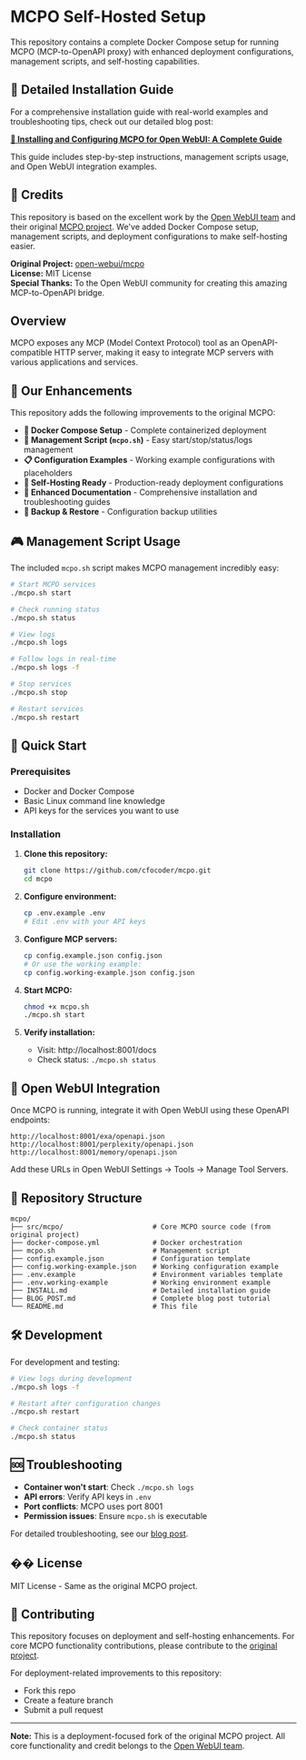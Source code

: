 # MCPO Self-Hosted Setup

This repository contains a complete Docker Compose setup for running MCPO (MCP-to-OpenAPI proxy) with enhanced deployment configurations, management scripts, and self-hosting capabilities.

## 📖 Detailed Installation Guide

For a comprehensive installation guide with real-world examples and troubleshooting tips, check out our detailed blog post:

**[🚀 Installing and Configuring MCPO for Open WebUI: A Complete Guide](https://cfocoder.com/%f0%9f%9a%80-installing-and-configuring-mcpo-for-open-webui-a-complete-guide/)**

This guide includes step-by-step instructions, management scripts usage, and Open WebUI integration examples.

## 🙏 Credits

This repository is based on the excellent work by the [Open WebUI team](https://github.com/open-webui) and their original [MCPO project](https://github.com/open-webui/mcpo). We've added Docker Compose setup, management scripts, and deployment configurations to make self-hosting easier.

**Original Project:** [open-webui/mcpo](https://github.com/open-webui/mcpo)  
**License:** MIT License  
**Special Thanks:** To the Open WebUI community for creating this amazing MCP-to-OpenAPI bridge.

## Overview

MCPO exposes any MCP (Model Context Protocol) tool as an OpenAPI-compatible HTTP server, making it easy to integrate MCP servers with various applications and services.

## 🚀 Our Enhancements

This repository adds the following improvements to the original MCPO:

- **🐳 Docker Compose Setup** - Complete containerized deployment
- **📝 Management Script (`mcpo.sh`)** - Easy start/stop/status/logs management
- **📋 Configuration Examples** - Working example configurations with placeholders
- **🔧 Self-Hosting Ready** - Production-ready deployment configurations
- **📖 Enhanced Documentation** - Comprehensive installation and troubleshooting guides
- **🔄 Backup & Restore** - Configuration backup utilities

## 🎮 Management Script Usage

The included `mcpo.sh` script makes MCPO management incredibly easy:

```bash
# Start MCPO services
./mcpo.sh start

# Check running status  
./mcpo.sh status

# View logs
./mcpo.sh logs

# Follow logs in real-time
./mcpo.sh logs -f

# Stop services
./mcpo.sh stop

# Restart services
./mcpo.sh restart
```

## 🚀 Quick Start

### Prerequisites
- Docker and Docker Compose
- Basic Linux command line knowledge
- API keys for the services you want to use

### Installation

1. **Clone this repository:**
   ```bash
   git clone https://github.com/cfocoder/mcpo.git
   cd mcpo
   ```

2. **Configure environment:**
   ```bash
   cp .env.example .env
   # Edit .env with your API keys
   ```

3. **Configure MCP servers:**
   ```bash
   cp config.example.json config.json
   # Or use the working example:
   cp config.working-example.json config.json
   ```

4. **Start MCPO:**
   ```bash
   chmod +x mcpo.sh
   ./mcpo.sh start
   ```

5. **Verify installation:**
   - Visit: http://localhost:8001/docs
   - Check status: `./mcpo.sh status`

## 🔗 Open WebUI Integration

Once MCPO is running, integrate it with Open WebUI using these OpenAPI endpoints:

```
http://localhost:8001/exa/openapi.json
http://localhost:8001/perplexity/openapi.json
http://localhost:8001/memory/openapi.json
```

Add these URLs in Open WebUI Settings → Tools → Manage Tool Servers.

## 📁 Repository Structure

```
mcpo/
├── src/mcpo/                      # Core MCPO source code (from original project)
├── docker-compose.yml             # Docker orchestration
├── mcpo.sh                        # Management script
├── config.example.json            # Configuration template
├── config.working-example.json    # Working configuration example
├── .env.example                   # Environment variables template
├── .env.working-example           # Working environment example
├── INSTALL.md                     # Detailed installation guide
├── BLOG_POST.md                   # Complete blog post tutorial
└── README.md                      # This file
```

## 🛠️ Development

For development and testing:

```bash
# View logs during development
./mcpo.sh logs -f

# Restart after configuration changes
./mcpo.sh restart

# Check container status
./mcpo.sh status
```

## 🆘 Troubleshooting

- **Container won't start**: Check `./mcpo.sh logs`
- **API errors**: Verify API keys in `.env`
- **Port conflicts**: MCPO uses port 8001
- **Permission issues**: Ensure `mcpo.sh` is executable

For detailed troubleshooting, see our [blog post](https://cfocoder.com/%f0%9f%9a%80-installing-and-configuring-mcpo-for-open-webui-a-complete-guide/).

## �� License

MIT License - Same as the original MCPO project.

## 🤝 Contributing

This repository focuses on deployment and self-hosting enhancements. For core MCPO functionality contributions, please contribute to the [original project](https://github.com/open-webui/mcpo).

For deployment-related improvements to this repository:
- Fork this repo
- Create a feature branch
- Submit a pull request

---

**Note:** This is a deployment-focused fork of the original MCPO project. All core functionality and credit belongs to the [Open WebUI team](https://github.com/open-webui/mcpo).
